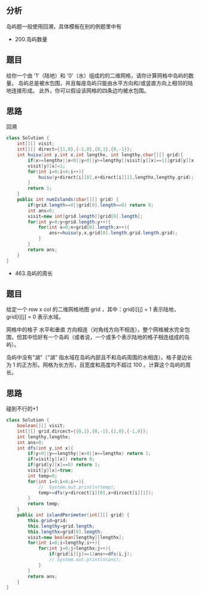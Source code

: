 ## 分析
岛屿题一般使用回溯，具体模板在别的例题里中有

*  200.岛屿数量
## 题目
给你一个由 '1'（陆地）和 '0'（水）组成的的二维网格，请你计算网格中岛屿的数量。
岛屿总是被水包围，并且每座岛屿只能由水平方向和/或竖直方向上相邻的陆地连接形成。
此外，你可以假设该网格的四条边均被水包围。

## 思路
回溯
```java
class Solution {
    int[][] visit;
    int[][] direct={{1,0},{-1,0},{0,1},{0,-1}};
    int huisu(int y,int x,int lengthx, int lengthy,char[][] grid){
        if(x>=lengthx||x<0||y<0||y>=lengthy||visit[y][x]==1||grid[y][x]!='1') return 0;
        visit[y][x]=1;
        for(int i=0;i<4;i++){
            huisu(y+direct[i][0],x+direct[i][1],lengthx,lengthy,grid);
        }
        return 1;
    }
    public int numIslands(char[][] grid) {
        if(grid.length==0||grid[0].length==0) return 0;
        int ans=0;
        visit=new int[grid.length][grid[0].length];
        for(int y=0;y<grid.length;y++){
            for(int x=0;x<grid[0].length;x++){
                ans+=huisu(y,x,grid[0].length,grid.length,grid);
            }
        }
        return ans;
    }
}
```
*  463.岛屿的周长
## 题目
给定一个 row x col 的二维网格地图 grid ，其中：grid[i][j] = 1 表示陆地， grid[i][j] = 0 表示水域。

网格中的格子 水平和垂直 方向相连（对角线方向不相连）。整个网格被水完全包围，但其中恰好有一个岛屿（或者说，一个或多个表示陆地的格子相连组成的岛屿）。

岛屿中没有“湖”（“湖” 指水域在岛屿内部且不和岛屿周围的水相连）。格子是边长为 1 的正方形。网格为长方形，且宽度和高度均不超过 100 。计算这个岛屿的周长。

## 思路
碰到不行的+1
```java
class Solution {
    boolean[][] visit;
    int[][] grid,dircect={{0,1},{0,-1},{1,0},{-1,0}};
    int lengthy,lengthx;
    int ans=0;
    int dfs(int y,int x){
        if(y<0||y==lengthy||x<0||x==lengthx) return 1;
        if(visit[y][x]) return 0;
        if(grid[y][x]==0) return 1;
        visit[y][x]=true;
        int temp=0;
        for(int i=0;i<4;i++){
            //  System.out.println(temp);
            temp+=dfs(y+dircect[i][0],x+dircect[i][1]);
        }
        return temp;
    }
    public int islandPerimeter(int[][] grid) {
        this.grid=grid;
        this.lengthy=grid.length;
        this.lengthx=grid[0].length;
        visit=new boolean[lengthy][lengthx];
        for(int i=0;i<lengthy;i++){
            for(int j=0;j<lengthx;j++){
                if(grid[i][j]==1)ans+=dfs(i,j);
                // System.out.println(ans);
            }
        }
        return ans;
    }
}
```

